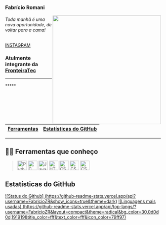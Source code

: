 <h3>Fabrício Romani</h3>
<img src="https://media.giphy.com/media/citBl9yPwnUOs/giphy.gif" align="right" height="350px">
<h6>Toda manhã é uma nova oportunidade, de voltar para a cama!</h6>

<a href="https://www.instagram.com/fabricioromanii/" target="blank">INSTAGRAM</a> <br>

<h3>Atulmente integrante da <a href="https://github.com/FronteiraTec">FronteiraTec</a></h3>

<hr>
*****

| [Ferramentas](#languages) | [Estatísticas do GitHub](#stats) |
| ------------------------- | -------------------------------- |


---

<div id='languages' />

## 👨‍💻 Ferramentas que conheço

> <img src="https://cdn.freebiesupply.com/logos/large/2x/python-5-logo-png-transparent.png" alt=Python width="30">
> <img src="https://img.icons8.com/color/48/000000/c-programming.png" alt=C width="30">
> <img src="https://img.icons8.com/color/48/000000/java-coffee-cup-logo.png" alt=Java width="30">
> <img src="https://img.icons8.com/color/48/000000/html-5.png" alt=HTML5 width="30">
> <img src="https://img.icons8.com/color/48/000000/css3.png" alt=CSS width="30">
> <img src="https://img.icons8.com/color/48/000000/javascript.png" alt=CSS width="30">
> <img src="https://img.icons8.com/color/48/000000/flutter.png" alt=CSS width="30">

<div id='stats' />

## Estatísticas do GitHub

[![Status do Github]
(https://github-readme-stats.vercel.app/api?username=FabricioZR&show_icons=true&theme=dark)](https://github.com/FabricioZR/github-readme-stats)
[![Linguagens mais usadas]
(https://github-readme-stats.vercel.app/api/top-langs/?username=FabricioZR&layout=compact&theme=radical&bg_color=30,0d0d0d,191919&title_color=fff&text_color=fff&icon_color=79ff97)](https://github.com/FabricioZR/github-readme-stats)
